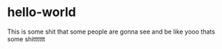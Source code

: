 # hello-world
This is some shit that some people are gonna see and be like yooo thats some shitttttt
